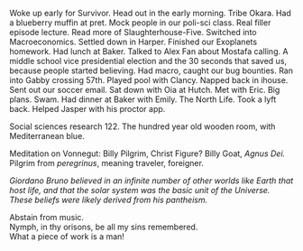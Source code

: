 Woke up early for Survivor. Head out in the early morning. Tribe Okara. Had a blueberry muffin at pret. Mock people in our poli-sci class. Real filler episode lecture. Read more of Slaughterhouse-Five. Switched into Macroeconomics. Settled down in Harper. Finished our Exoplanets homework. Had lunch at Baker. Talked to Alex Fan about Mostafa calling. A middle school vice presidential election and the 30 seconds that saved us, because people started believing. Had macro, caught our bug bounties. Ran into Gabby crossing 57th. Played pool with Clancy. Napped back in ihouse. Sent out our soccer email. Sat down with Oia at Hutch. Met with Eric. Big plans. Swam. Had dinner at Baker with Emily. The North Life. Took a lyft back. Helped Jasper with his proctor app. 

Social sciences research 122\. The hundred year old wooden room, with Mediterranean blue. 

Meditation on Vonnegut: Billy Pilgrim, Christ Figure? Billy Goat, *Agnus Dei.*  
Pilgrim from *peregrinus*, meaning traveler, foreigner. 

*Giordano Bruno believed in an infinite number of other worlds like Earth that host life, and that the solar system was the basic unit of the Universe. These beliefs were likely derived from his pantheism.* 

Abstain from music.   
Nymph, in thy orisons, be all my sins remembered.   
What a piece of work is a man\!
